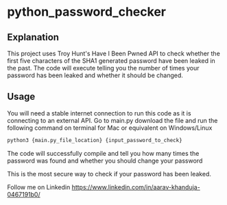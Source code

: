 # python_password_checker

## Explanation 

This project uses Troy Hunt's Have I Been Pwned API to check whether the first five characters of the SHA1 generated password have been leaked in the past. The code will execute telling you the number of times your password has been leaked and whether it should be changed. 


## Usage

You will need a stable internet connection to run this code as it is connecting to an external API.
Go to main.py download the file and run the following command on terminal for Mac or equivalent on Windows/Linux

```bash
python3 {main.py_file_location} {input_password_to_check}
```

 The code will successfully compile and tell you how many times the password was found and whether you should change your password 
 
 This is the most secure way to check if your password has been leaked.
 
 Follow me on Linkedin https://www.linkedin.com/in/aarav-khanduja-0467191b0/

 
